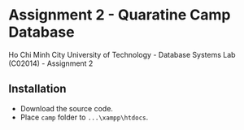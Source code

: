 # Assignment 2 -  Quaratine Camp Database
Ho Chi Minh City University of Technology - Database Systems Lab (C02014) - Assignment 2

## Installation
- Download the source code.
- Place `camp`  folder to `...\xampp\htdocs`.